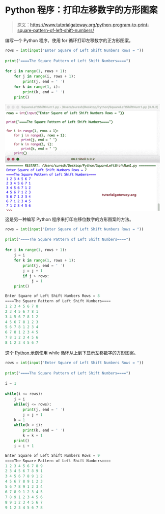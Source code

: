 # Python 程序：打印左移数字的方形图案

> 原文：<https://www.tutorialgateway.org/python-program-to-print-square-pattern-of-left-shift-numbers/>

编写一个 Python 程序，使用 for 循环打印左移数字的正方形图案。

```py
rows = int(input("Enter Square of Left Shift Numbers Rows = "))

print("====The Square Pattern of Left Shift Numbers====")

for i in range(1, rows + 1):
    for j in range(i, rows + 1):
        print(j, end = ' ')
    for k in range(1, i):
        print(k, end = ' ')
    print()
```

![Python Program to Print Square Pattern of Left Shift Numbers](img/84fc5eadc4a50a732653c5d2864b860d.png)

这是另一种编写 Python 程序来打印左移位数字的方形图案的方法。

```py
rows = int(input("Enter Square of Left Shift Numbers Rows = "))

print("====The Square Pattern of Left Shift Numbers====")

for i in range(1, rows + 1):
    j = i
    for k in range(1, rows + 1):
        print(j, end = ' ')
        j = j + 1
        if j > rows:
            j = 1
    print()
```

```py
Enter Square of Left Shift Numbers Rows = 8
====The Square Pattern of Left Shift Numbers====
1 2 3 4 5 6 7 8 
2 3 4 5 6 7 8 1 
3 4 5 6 7 8 1 2 
4 5 6 7 8 1 2 3 
5 6 7 8 1 2 3 4 
6 7 8 1 2 3 4 5 
7 8 1 2 3 4 5 6 
8 1 2 3 4 5 6 7 
```

这个 [Python 示例](https://www.tutorialgateway.org/python-programming-examples/)使用 while 循环从上到下显示左移数字的方形图案。

```py
rows = int(input("Enter Square of Left Shift Numbers Rows = "))

print("====The Square Pattern of Left Shift Numbers====")

i = 1

while(i <= rows):
    j = i
    while(j <= rows):
        print(j, end = ' ')
        j = j + 1
    k = 1
    while(k < i):
        print(k, end = ' ')
        k = k + 1
    print()
    i = i + 1
```

```py
Enter Square of Left Shift Numbers Rows = 9
====The Square Pattern of Left Shift Numbers====
1 2 3 4 5 6 7 8 9 
2 3 4 5 6 7 8 9 1 
3 4 5 6 7 8 9 1 2 
4 5 6 7 8 9 1 2 3 
5 6 7 8 9 1 2 3 4 
6 7 8 9 1 2 3 4 5 
7 8 9 1 2 3 4 5 6 
8 9 1 2 3 4 5 6 7 
9 1 2 3 4 5 6 7 8 
```